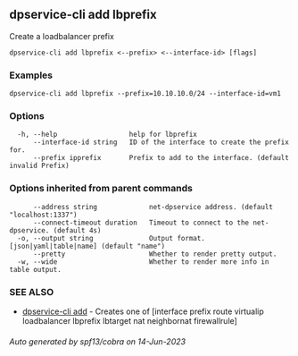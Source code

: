 ## dpservice-cli add lbprefix

Create a loadbalancer prefix

```
dpservice-cli add lbprefix <--prefix> <--interface-id> [flags]
```

### Examples

```
dpservice-cli add lbprefix --prefix=10.10.10.0/24 --interface-id=vm1
```

### Options

```
  -h, --help                  help for lbprefix
      --interface-id string   ID of the interface to create the prefix for.
      --prefix ipprefix       Prefix to add to the interface. (default invalid Prefix)
```

### Options inherited from parent commands

```
      --address string             net-dpservice address. (default "localhost:1337")
      --connect-timeout duration   Timeout to connect to the net-dpservice. (default 4s)
  -o, --output string              Output format. [json|yaml|table|name] (default "name")
      --pretty                     Whether to render pretty output.
  -w, --wide                       Whether to render more info in table output.
```

### SEE ALSO

* [dpservice-cli add](dpservice-cli_add.md)	 - Creates one of [interface prefix route virtualip loadbalancer lbprefix lbtarget nat neighbornat firewallrule]

###### Auto generated by spf13/cobra on 14-Jun-2023
